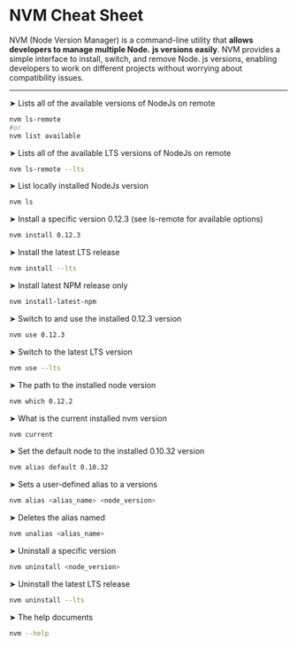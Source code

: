 # NVM Cheat Sheet

NVM (Node Version Manager) is a command-line utility that **allows developers to manage multiple Node.** **js versions easily**. NVM provides a simple interface to install, switch, and remove Node. js versions, enabling developers to work on different projects without worrying about compatibility issues.

---

➤ Lists all of the available versions of NodeJs on remote

```bash
nvm ls-remote
#or
nvm list available
```

➤ Lists all of the available LTS versions of NodeJs on remote

```bash
nvm ls-remote --lts
```

➤ List locally installed NodeJs version

```bash
nvm ls
```

➤ Install a specific version 0.12.3 (see ls-remote for available options)

```bash
nvm install 0.12.3
```

➤ Install the latest LTS release

```bash
nvm install --lts
```

➤ Install latest NPM release only

```bash
nvm install-latest-npm
```

➤ Switch to and use the installed 0.12.3 version

```bash
nvm use 0.12.3
```

➤ Switch to the latest LTS version

```bash
nvm use --lts
```

➤ The path to the installed node version

```bash
nvm which 0.12.2
```

➤ What is the current installed nvm version

```bash
nvm current
```

➤ Set the default node to the installed 0.10.32 version

```bash
nvm alias default 0.10.32
```

➤ Sets a user-defined alias to a versions

```bash
nvm alias <alias_name> <node_version>
```

➤ Deletes the alias named

```bash
nvm unalias <alias_name> 
```

➤ Uninstall a specific version

```bash
nvm uninstall <node_version>
```

➤ Uninstall the latest LTS release

```bash
nvm uninstall --lts
```

➤ The help documents

```bash
nvm --help
```